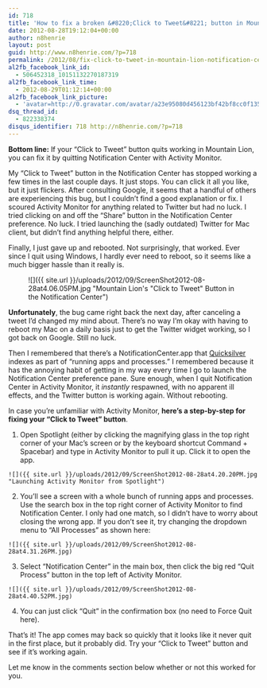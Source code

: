 ```yaml
---
id: 718
title: 'How to fix a broken &#8220;Click to Tweet&#8221; button in Mountain Lion Notification Center'
date: 2012-08-28T19:12:04+00:00
author: n8henrie
layout: post
guid: http://www.n8henrie.com/?p=718
permalink: /2012/08/fix-click-to-tweet-in-mountain-lion-notification-center/
al2fb_facebook_link_id:
  - 506452318_10151132270187319
al2fb_facebook_link_time:
  - 2012-08-29T01:12:14+00:00
al2fb_facebook_link_picture:
  - 'avatar=http://0.gravatar.com/avatar/a23e95080d456123bf42bf8cc0f13519?s=96&amp;d=wavatar&amp;r=PG'
dsq_thread_id:
  - 822338374
disqus_identifier: 718 http://n8henrie.com/?p=718
---
```

**Bottom line:** If your &#8220;Click to Tweet&#8221; button quits working in Mountain Lion, you can fix it by quitting Notification Center with Activity Monitor.
  
<!--more-->


  
My “Click to Tweet” button in the Notification Center has stopped working a few times in the last couple days. It just stops. You can click it all you like, but it just flickers. After consulting Google, it seems that a handful of others are experiencing this bug, but I couldn’t find a good explanation or fix. I scoured Activity Monitor for anything related to Twitter but had no luck. I tried clicking on and off the “Share” button in the Notification Center preference. No luck. I tried launching the (sadly outdated) Twitter for Mac client, but didn’t find anything helpful there, either.

Finally, I just gave up and rebooted. Not surprisingly, that worked. Ever since I quit using Windows, I hardly ever need to reboot, so it seems like a much bigger hassle than it really is.<figure>

![]({{ site.url }}/uploads/2012/09/ScreenShot2012-08-28at4.06.05PM.jpg "Mountain Lion's "Click to Tweet" Button in the Notification Center")</figure> 

**Unfortunately**, the bug came right back the next day, after canceling a tweet I’d changed my mind about. There’s no way I’m okay with having to reboot my Mac on a daily basis just to get the Twitter widget working, so I got back on Google. Still no luck.

Then I remembered that there’s a NotificationCenter.app that [Quicksilver](http://qsapp.com/) indexes as part of “running apps and processes.” I remembered because it has the annoying habit of getting in my way every time I go to launch the Notification Center preference pane. Sure enough, when I quit Notification Center in Activity Monitor, it _instantly_ respawned, with no apparent ill effects, and the Twitter button is working again. Without rebooting.

In case you’re unfamiliar with Activity Monitor, **here’s a step-by-step for fixing your “Click to Tweet” button**.

  1. Open Spotlight (either by clicking the magnifying glass in the top right corner of your Mac’s screen or by the keyboard shortcut Command + Spacebar) and type in Activity Monitor to pull it up. Click it to open the app.
  
    ![]({{ site.url }}/uploads/2012/09/ScreenShot2012-08-28at4.20.20PM.jpg "Launching Activity Monitor from Spotlight")
  2. You’ll see a screen with a whole bunch of running apps and processes. Use the search box in the top right corner of Activity Monitor to find Notification Center. I only had one match, so I didn’t have to worry about closing the wrong app. If you don’t see it, try changing the dropdown menu to “All Processes” as shown here:
  
    ![]({{ site.url }}/uploads/2012/09/ScreenShot2012-08-28at4.31.26PM.jpg)
  3. Select “Notification Center” in the main box, then click the big red “Quit Process” button in the top left of Activity Monitor.
  
    ![]({{ site.url }}/uploads/2012/09/ScreenShot2012-08-28at4.40.52PM.jpg)
  4. You can just click “Quit” in the confirmation box (no need to Force Quit here).

That’s it! The app comes may back so quickly that it looks like it never quit in the first place, but it probably did. Try your “Click to Tweet” button and see if it’s working again.

Let me know in the comments section below whether or not this worked for you.